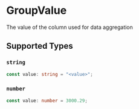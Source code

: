 # GroupValue

The value of the column used for data aggregation


## Supported Types

### `string`

```typescript
const value: string = "<value>";
```

### `number`

```typescript
const value: number = 3000.29;
```

